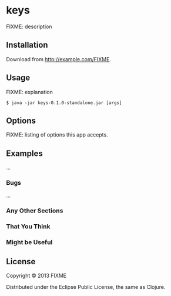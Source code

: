 # keys

FIXME: description

## Installation

Download from http://example.com/FIXME.

## Usage

FIXME: explanation

    $ java -jar keys-0.1.0-standalone.jar [args]

## Options

FIXME: listing of options this app accepts.

## Examples

...

### Bugs

...

### Any Other Sections
### That You Think
### Might be Useful

## License

Copyright © 2013 FIXME

Distributed under the Eclipse Public License, the same as Clojure.
